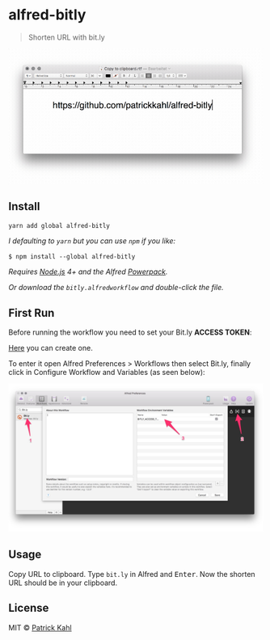 # alfred-bitly

> Shorten URL with bit.ly

<img src="media/usage.gif" width="600">

## Install

```
yarn add global alfred-bitly
```

*I defaulting to `yarn` but you can use `npm` if you like:*

```
$ npm install --global alfred-bitly
```

*Requires [Node.js](https://nodejs.org) 4+ and the Alfred [Powerpack](https://www.alfredapp.com/powerpack/).*

*Or download the `bitly.alfredworkflow` and double-click the file.*

## First Run

Before running the workflow you need to set your Bit.ly **ACCESS TOKEN**:

[Here](https://bitly.com/a/sign_in?rd=%2Fa%2Foauth_apps) you can create one.

To enter it open Alfred Preferences > Workflows then select Bit.ly, finally click in Configure Workflow and Variables (as seen below):

<img src="media/alfred_preferences.jpg" width="600">

## Usage

Copy URL to clipboard. Type `bit.ly` in Alfred and <kbd>Enter</kbd>. Now the shorten URL should be in your clipboard.


## License

MIT © [Patrick Kahl](https://github.com/patrickkahl)
